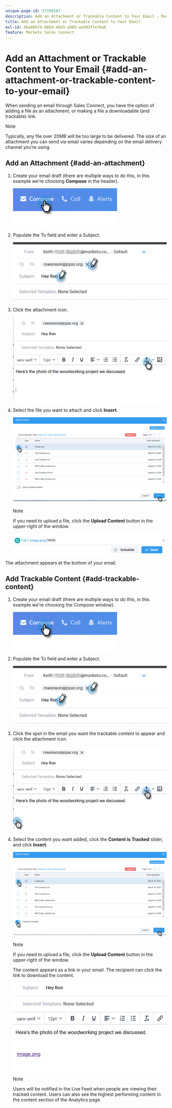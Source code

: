 ```yaml
---
unique-page-id: 37356587
description: Add an Attachment or Trackable Content to Your Email - Marketo Docs - Product Documentation
title: Add an Attachment or Trackable Content to Your Email
exl-id: 06a80676-00bd-46d3-a989-ae503f7e76a6
feature: Marketo Sales Connect
---
```

# Add an Attachment or Trackable Content to Your Email {#add-an-attachment-or-trackable-content-to-your-email}

When sending an email through Sales Connect, you have the option of adding a file as an attachment, or making a file a downloadable (and trackable) link.

>[!NOTE]
>
>Typically, any file over 20MB will be too large to be delivered. The size of an attachment you can send via email varies depending on the email delivery channel you’re using.

## Add an Attachment {#add-an-attachment}

1. Create your email draft (there are multiple ways to do this, in this example we're choosing **Compose** in the header).

   ![](assets/one-4.png)

1. Populate the To field and enter a Subject.

   ![](assets/attach-two.png)

1. Click the attachment icon.

   ![](assets/attach-three.png)

1. Select the file you want to attach and click **Insert**.

   ![](assets/attach-four.png)

   >[!NOTE]
   >
   >If you need to upload a file, click the **Upload Content** button in the upper-right of the window.

   ![](assets/attach-five.png)

The attachment appears at the bottom of your email.

## Add Trackable Content {#add-trackable-content}

1. Create your email draft (there are multiple ways to do this, in this example we're choosing the Compose window).

   ![](assets/one-4.png)

1. Populate the To field and enter a Subject.

   ![](assets/two-4.png)

1. Click the spot in the email you want the trackable content to appear and click the attachment icon.

   ![](assets/three-4.png)

1. Select the content you want added, click the **Content is Tracked** slider, and click **Insert**.

   ![](assets/four-4.png)

   >[!NOTE]
   >
   >If you need to upload a file, click the **Upload Content** button in the upper-right of the window.

   The content appears as a link in your email. The recipient can click the link to download the content.

   ![](assets/five-2.png)

   >[!NOTE]
   >
   >Users will be notified in the Live Feed when people are viewing their tracked content. Users can also see the highest performing content in the content section of the Analytics page.

